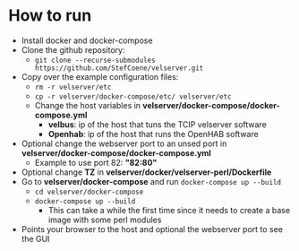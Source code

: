 # How to run

* Install docker and docker-compose
* Clone the github repository:
  * `git clone --recurse-submodules https://github.com/StefCoene/velserver.git`
* Copy over the example configuration files:
  * `rm -r velserver/etc`
  * `cp -r velserver/docker-compose/etc/ velserver/etc`
  * Change the host variables in **velserver/docker-compose/docker-compose.yml** 
    * **velbus**: ip of the host that tuns the TCIP velserver software
    * **Openhab**: ip of the host that runs the OpenHAB software
* Optional change the webserver port to an unsed port in **velserver/docker-compose/docker-compose.yml**
  * Example to use port 82: **"82:80"**
* Optional change **TZ** in **velserver/docker/velserver-perl/Dockerfile**
* Go to **velserver/docker-compose** and run `docker-compose up --build`
  * `cd velserver/docker-compose`
  * `docker-compose up --build`
    * This can take a while the first time since it needs to create a base image with some perl modules
* Points your browser to the host and optional the webserver port to see the GUI
